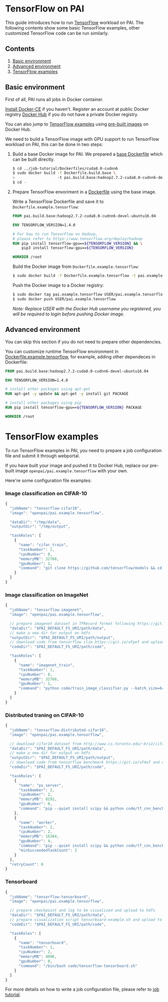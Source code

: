 <!--
  Copyright (c) Microsoft Corporation
  All rights reserved.

  MIT License

  Permission is hereby granted, free of charge, to any person obtaining a copy of this software and associated
  documentation files (the "Software"), to deal in the Software without restriction, including without limitation
  the rights to use, copy, modify, merge, publish, distribute, sublicense, and/or sell copies of the Software, and
  to permit persons to whom the Software is furnished to do so, subject to the following conditions:
  The above copyright notice and this permission notice shall be included in all copies or substantial portions of the Software.

  THE SOFTWARE IS PROVIDED *AS IS*, WITHOUT WARRANTY OF ANY KIND, EXPRESS OR IMPLIED, INCLUDING
  BUT NOT LIMITED TO THE WARRANTIES OF MERCHANTABILITY, FITNESS FOR A PARTICULAR PURPOSE AND
  NONINFRINGEMENT. IN NO EVENT SHALL THE AUTHORS OR COPYRIGHT HOLDERS BE LIABLE FOR ANY CLAIM,
  DAMAGES OR OTHER LIABILITY, WHETHER IN AN ACTION OF CONTRACT, TORT OR OTHERWISE, ARISING FROM,
  OUT OF OR IN CONNECTION WITH THE SOFTWARE OR THE USE OR OTHER DEALINGS IN THE SOFTWARE.
-->


# TensorFlow on PAI

This guide introduces how to run [TensorFlow](https://www.tensorflow.org/) workload on PAI.
The following contents show some basic TensorFlow examples, other customized TensorFlow code can be run similarly.


## Contents

1. [Basic environment](#basic-environment)
2. [Advanced environment](#advanced-environment)
3. [TensorFlow examples](#tensorflow-examples)


## Basic environment

First of all, PAI runs all jobs in Docker container.

[Install Docker-CE](https://docs.docker.com/install/linux/docker-ce/ubuntu/) if you haven't. Register an account at public Docker registry [Docker Hub](https://hub.docker.com/) if you do not have a private Docker registry.

You can also jump to [TensorFlow examples](#tensorflow-examples) using [pre-built images](https://hub.docker.com/r/openpai/pai.example.tensorflow/) on Docker Hub.

We need to build a TensorFlow image with GPU support to run TensorFlow workload on PAI, this can be done in two steps:

1. Build a base Docker image for PAI. We prepared a [base Dockerfile](../../job-tutorial/Dockerfiles/cuda8.0-cudnn6/Dockerfile.build.base) which can be built directly.

    ```bash
    $ cd ../job-tutorial/Dockerfiles/cuda8.0-cudnn6
    $ sudo docker build -f Dockerfile.build.base \
    >                   -t pai.build.base:hadoop2.7.2-cuda8.0-cudnn6-devel-ubuntu16.04 .
    $ cd -
    ```

2. Prepare TensorFlow envoriment in a [Dockerfile](./Dockerfile.example.tensorflow) using the base image.

    Write a TensorFlow Dockerfile and save it to `Dockerfile.example.tensorflow`:

    ```dockerfile
    FROM pai.build.base:hadoop2.7.2-cuda8.0-cudnn6-devel-ubuntu16.04

    ENV TENSORFLOW_VERSION=1.4.0

    # For how to run TensorFlow on Hadoop,
    # please refer to https://www.tensorflow.org/deploy/hadoop
    RUN pip install tensorflow-gpu==${TENSORFLOW_VERSION} && \
        pip3 install tensorflow-gpu==${TENSORFLOW_VERSION}

    WORKDIR /root
    ```

    Build the Docker image from `Dockerfile.example.tensorflow`:

    ```bash
    $ sudo docker build -f Dockerfile.example.tensorflow -t pai.example.tensorflow .
    ```

    Push the Docker image to a Docker registry:

    ```bash
    $ sudo docker tag pai.example.tensorflow USER/pai.example.tensorflow
    $ sudo docker push USER/pai.example.tensorflow
    ```
    *Note: Replace USER with the Docker Hub username you registered, you will be required to login before pushing Docker image.*


## Advanced environment

You can skip this section if you do not need to prepare other dependencies.

You can customize runtime TensorFlow environment in [Dockerfile.example.tensorflow](./Dockerfile.example.tensorflow), for example, adding other dependeces in Dockerfile:

```dockerfile
FROM pai.build.base:hadoop2.7.2-cuda8.0-cudnn6-devel-ubuntu16.04

ENV TENSORFLOW_VERSION=1.4.0

# install other packages using apt-get
RUN apt-get -y update && apt-get -y install git PACKAGE

# install other packages using pip
RUN pip install tensorflow-gpu==${TENSORFLOW_VERSION} PACKAGE

WORKDIR /root
```


# TensorFlow examples

To run TensorFlow examples in PAI, you need to prepare a job configuration file and submit it through webportal.

If you have built your image and pushed it to Docker Hub, replace our pre-built image `openpai/pai.example.tensorflow` with your own.

Here're some configuration file examples:

### Image classification on CIFAR-10
```js
{
  "jobName": "tensorflow-cifar10",
  "image": "openpai/pai.example.tensorflow",

  "dataDir": "/tmp/data",
  "outputDir": "/tmp/output",

  "taskRoles": [
    {
      "name": "cifar_train",
      "taskNumber": 1,
      "cpuNumber": 8,
      "memoryMB": 32768,
      "gpuNumber": 1,
      "command": "git clone https://github.com/tensorflow/models && cd models/research/slim && python download_and_convert_data.py --dataset_name=cifar10 --dataset_dir=$PAI_DATA_DIR && python train_image_classifier.py --batch_size=64 --model_name=inception_v3 --dataset_name=cifar10 --dataset_split_name=train --dataset_dir=$PAI_DATA_DIR --train_dir=$PAI_OUTPUT_DIR"
    }
  ]
}
```

### Image classification on ImageNet
```js
{
  "jobName": "tensorflow-imagenet",
  "image": "openpai/pai.example.tensorflow",

  // prepare imagenet dataset in TFRecord format following https://git.io/vFxjh and upload to hdfs
  "dataDir": "$PAI_DEFAULT_FS_URI/path/data",
  // make a new dir for output on hdfs
  "outputDir": "$PAI_DEFAULT_FS_URI/path/output",
  // download code from tensorflow slim https://git.io/vFpef and upload to hdfs
  "codeDir": "$PAI_DEFAULT_FS_URI/path/code",

  "taskRoles": [
    {
      "name": "imagenet_train",
      "taskNumber": 1,
      "cpuNumber": 8,
      "memoryMB": 32768,
      "gpuNumber": 1,
      "command": "python code/train_image_classifier.py --batch_size=64 --model_name=inception_v3 --dataset_name=imagenet --dataset_split_name=train --dataset_dir=$PAI_DATA_DIR --train_dir=$PAI_OUTPUT_DIR"
    }
  ]
}
```

### Distributed traning on CIFAR-10
```js
{
  "jobName": "tensorflow-distributed-cifar10",
  "image": "openpai/pai.example.tensorflow",

  // download cifar10 dataset from http://www.cs.toronto.edu/~kriz/cifar.html and upload to hdfs
  "dataDir": "$PAI_DEFAULT_FS_URI/path/data",
  // make a new dir for output on hdfs
  "outputDir": "$PAI_DEFAULT_FS_URI/path/output",
  // download code from tensorflow benchmark https://git.io/vF4wT and upload to hdfs
  "codeDir": "$PAI_DEFAULT_FS_URI/path/code",

  "taskRoles": [
    {
      "name": "ps_server",
      "taskNumber": 2,
      "cpuNumber": 2,
      "memoryMB": 8192,
      "gpuNumber": 0,
      "command": "pip --quiet install scipy && python code/tf_cnn_benchmarks.py --local_parameter_device=cpu --batch_size=32 --model=resnet20 --variable_update=parameter_server --data_dir=$PAI_DATA_DIR --data_name=cifar10 --train_dir=$PAI_OUTPUT_DIR --ps_hosts=$PAI_TASK_ROLE_ps_server_HOST_LIST --worker_hosts=$PAI_TASK_ROLE_worker_HOST_LIST --job_name=ps --task_index=$PAI_CURRENT_TASK_ROLE_CURRENT_TASK_INDEX"
    },
    {
      "name": "worker",
      "taskNumber": 2,
      "cpuNumber": 2,
      "memoryMB": 16384,
      "gpuNumber": 4,
      "command": "pip --quiet install scipy && python code/tf_cnn_benchmarks.py --local_parameter_device=cpu --batch_size=32 --model=resnet20 --variable_update=parameter_server --data_dir=$PAI_DATA_DIR --data_name=cifar10 --train_dir=$PAI_OUTPUT_DIR --ps_hosts=$PAI_TASK_ROLE_ps_server_HOST_LIST --worker_hosts=$PAI_TASK_ROLE_worker_HOST_LIST --job_name=worker --task_index=$PAI_CURRENT_TASK_ROLE_CURRENT_TASK_INDEX",
      "minSucceededTaskCount": 2
    }
  ],
  "retryCount": 0
}
```

### Tensorboard
```js
{
  "jobName": "tensorflow-tensorboard",
  "image": "openpai/pai.example.tensorflow",

  // prepare checkpoint and log to be visualized and upload to hdfs
  "dataDir": "$PAI_DEFAULT_FS_URI/path/data",
  // prepare visualization script tensorboard-example.sh and upload to hdfs
  "codeDir": "$PAI_DEFAULT_FS_URI/path/code",

  "taskRoles": [
    {
      "name": "tensorboard",
      "taskNumber": 1,
      "cpuNumber": 2,
      "memoryMB": 4096,
      "gpuNumber": 0,
      "command": "/bin/bash code/tensorflow-tensorboard.sh"
    }
  ]
}
```

For more details on how to write a job configuration file, please refer to [job tutorial](../../docs/job_tutorial.md#json-config-file-for-job-submission).
